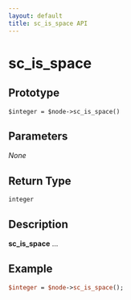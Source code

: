 ```yaml
---
layout: default
title: sc_is_space API
---
```



sc_is_space
===========


Prototype
---------

```
$integer = $node->sc_is_space()
```


Parameters
----------

_None_

Return Type
-----------

`integer`


Description
-----------

**sc_is_space** ...


Example
-------

```perl
$integer = $node->sc_is_space();
```
